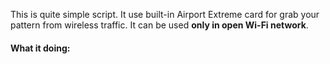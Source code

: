 This is quite simple script.
It use built-in Airport Extreme card for grab your pattern from wireless traffic.
It can be used **only in open Wi-Fi network**.

#### What it doing: 




